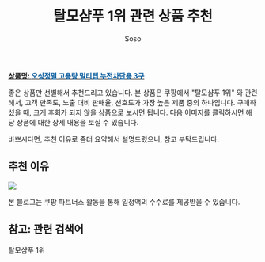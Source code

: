 ﻿---
layout: post
title:  "탈모샴푸 1위 관련 상품 추천"
author: Soso
categories: [ 디지털/가전]
tags: [탈모샴푸 1위]
image: https://ads-partners.coupang.com/image1/XYvz-1Eo8J4VWK3tXTr0VpNYDZP4XcQ7c7gy9E09m9oDVsYkY3ihqXj-kMBBESbYpE8SBjTPK_ny-v3Y2R3-rJuBqmCqQWiMSXJHLxAfxDREmfyAD3MJQMU5FWNapiJylG0_Ag8Aj6DSBj1_3d9JvauhgfZXz_nMtmG1tL39PmV0QrnknNUOKKb9dZn46jY8U9Y9lwRlFo_kg3LJk3FAJhp_N8eimNgcFsaQdUm0tqPtk8jpMYtye7EPMsWK0lihzqx_gZtZn5CB6YlOlA== 
description: "쿠팡에서 탈모샴푸 1위 관련 상품으로 가장 고객 선호도가 높은 제품 중 하나입니다."
---

<a href="https://link.coupang.com/re/AFFSDP?lptag=AF5673682&pageKey=6248821928&itemId=12654932631&vendorItemId=79922306316&traceid=V0-153-02deb7f57404e818&requestid=20240206142902500259164422"><b>상품명: <font color='#01579B'>오성정밀 고용량 멀티탭 누전차단용 3구</font></b></a>

좋은 상품만 선별해서 추천드리고 있습니다.
본 상품은 쿠팡에서 "탈모샴푸 1위" 와 관련해서, 고객 만족도, 노출 대비 판매율, 선호도가 가장 높은 제품 중의 하나입니다.
구매하셨을 때, 크게 후회가 되지 않을 상품으로 보시면 됩니다. 
다음 이미지를 클릭하시면 해당 상품에 대한 상세 내용을 보실 수 있습니다.

바쁘시다면, 추천 이유로 좀더 요약해서 설명드렸으니, 참고 부탁드립니다.

## 추천 이유 

<a href="https://link.coupang.com/re/AFFSDP?lptag=AF5673682&pageKey=6248821928&itemId=12654932631&vendorItemId=79922306316&traceid=V0-153-02deb7f57404e818&requestid=20240206142902500259164422"><img src="https://thumbnail8.coupangcdn.com/thumbnails/remote/q89/image/retail/images/2021/12/22/10/9/af210198-6267-43d4-a91c-bf5156f3aed4.jpg"></a> 

본 블로그는 쿠팡 파트너스 활동을 통해 일정액의 수수료를 제공받을 수 있습니다.

## 참고: 관련 검색어    
탈모샴푸 1위